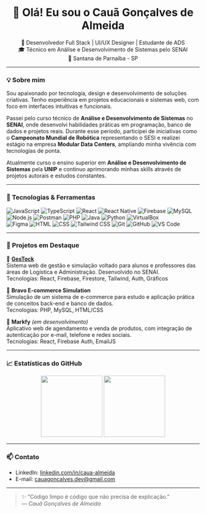 <h1 align="center">👋 Olá! Eu sou o Cauã Gonçalves de Almeida</h1>

<p align="center">
  🚀 Desenvolvedor Full Stack | UI/UX Designer | Estudante de ADS <br/>
  🎓 Técnico em Análise e Desenvolvimento de Sistemas pelo SENAI <br/>
  📍 Santana de Parnaíba - SP
</p>

---

### 💡 Sobre mim

Sou apaixonado por tecnologia, design e desenvolvimento de soluções criativas. Tenho experiência em projetos educacionais e sistemas web, com foco em interfaces intuitivas e funcionais.

Passei pelo curso técnico de **Análise e Desenvolvimento de Sistemas** no **SENAI**, onde desenvolvi habilidades práticas em programação, banco de dados e projetos reais. Durante esse período, participei de iniciativas como o **Campeonato Mundial de Robótica** representando o SESI e realizei estágio na empresa **Modular Data Centers**, ampliando minha vivência com tecnologias de ponta.

Atualmente curso o ensino superior em **Análise e Desenvolvimento de Sistemas** pela **UNIP** e continuo aprimorando minhas skills através de projetos autorais e estudos constantes.

---

### 🧠 Tecnologias & Ferramentas

![JavaScript](https://img.shields.io/badge/-JavaScript-F7DF1E?style=flat&logo=javascript&logoColor=000)
![TypeScript](https://img.shields.io/badge/-TypeScript-3178C6?style=flat&logo=typescript&logoColor=fff)
![React](https://img.shields.io/badge/-React-61DAFB?style=flat&logo=react&logoColor=000)
![React Native](https://img.shields.io/badge/-React%20Native-61DAFB?style=flat&logo=react&logoColor=000)
![Firebase](https://img.shields.io/badge/-Firebase-FFCA28?style=flat&logo=firebase&logoColor=000)
![MySQL](https://img.shields.io/badge/-MySQL-00758F?style=flat&logo=mysql&logoColor=fff)
![Node.js](https://img.shields.io/badge/-Node.js-339933?style=flat&logo=node.js&logoColor=fff)
![Postman](https://img.shields.io/badge/-Postman-FF6C37?style=flat&logo=postman&logoColor=fff)
![PHP](https://img.shields.io/badge/-PHP-777BB4?style=flat&logo=php&logoColor=fff)
![Java](https://img.shields.io/badge/-Java-007396?style=flat&logo=java&logoColor=fff)
![Python](https://img.shields.io/badge/-Python-3776AB?style=flat&logo=python&logoColor=fff)
![VirtualBox](https://img.shields.io/badge/-VirtualBox-183A61?style=flat&logo=virtualbox&logoColor=fff)  
![Figma](https://img.shields.io/badge/-Figma-F24E1E?style=flat&logo=figma&logoColor=fff)
![HTML](https://img.shields.io/badge/-HTML-E34F26?style=flat&logo=html5&logoColor=fff)
![CSS](https://img.shields.io/badge/-CSS-1572B6?style=flat&logo=css3&logoColor=fff)
![Tailwind CSS](https://img.shields.io/badge/-Tailwind%20CSS-38B2AC?style=flat&logo=tailwind-css&logoColor=fff)
![Git](https://img.shields.io/badge/-Git-F05032?style=flat&logo=git&logoColor=fff)
![GitHub](https://img.shields.io/badge/-GitHub-181717?style=flat&logo=github&logoColor=fff)
![VS Code](https://img.shields.io/badge/-VS%20Code-007ACC?style=flat&logo=visual-studio-code&logoColor=fff)

---

### 📌 Projetos em Destaque

🔹 **[GesTock](https://github.com/caua-almeida1/gestock)**  
Sistema web de gestão e simulação voltado para alunos e professores das áreas de Logística e Administração. Desenvolvido no SENAI.  
Tecnologias: React, Firebase, Firestore, Tailwind, Auth, Gráficos

🔹 **Bravo E-commerce Simulation**  
Simulação de um sistema de e-commerce para estudo e aplicação prática de conceitos back-end e banco de dados.  
Tecnologias: PHP, MySQL, HTML/CSS

🔹 **Markfy** *(em desenvolvimento)*  
Aplicativo web de agendamento e venda de produtos, com integração de autenticação por e-mail, telefone e redes sociais.  
Tecnologias: React, Firebase Auth, EmailJS

---

### 📈 Estatísticas do GitHub

<p align="center">
  <img src="https://github-readme-stats.vercel.app/api?username=caua-almeida1&show_icons=true&theme=tokyonight" height="160"/>
  <img src="https://github-readme-stats.vercel.app/api/top-langs/?username=caua-almeida1&layout=compact&theme=tokyonight" height="160"/>
</p>

---

### 📫 Contato

- LinkedIn: [linkedin.com/in/caua-almeida](https://linkedin.com/in/caua-almeida)
- E-mail: cauagoncalves.dev@gmail.com

---

> ✨ “Código limpo é código que não precisa de explicação.”  
> — *Cauã Gonçalves de Almeida*
